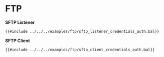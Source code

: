 # FTP

**SFTP Listener**

```ballerina
{{#include ../../../examples/ftp/sftp_listener_credentials_auth.bal}}
```

**SFTP Client**

```ballerina
{{#include ../../../examples/ftp/sftp_client_credentials_auth.bal}}
```

